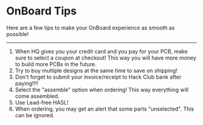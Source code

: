 # OnBoard Tips

Here are a few tips to make your OnBoard experience as smooth as possible!

---

1. When HQ gives you your credit card and you pay for your PCB, make sure to select a coupon at checkout! This way you will have more money to build more PCBs in the future.
2. Try to buy multiple designs at the same time to save on shipping!
3. Don't forget to submit your invoice/receipt to Hack Club bank after paying!!!!
4. Select the "assemble" option when ordering! This way everything will come assembled.
5. Use Lead-free HASL!
6. When ordering, you may get an alert that some parts "unselected". This can be ignored.
